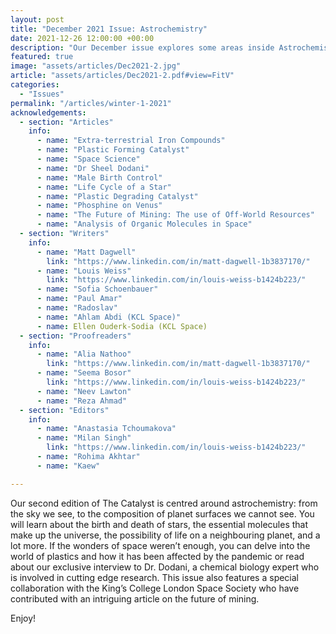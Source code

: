 ```yaml
---
layout: post
title: "December 2021 Issue: Astrochemistry"
date: 2021-12-26 12:00:00 +00:00
description: "Our December issue explores some areas inside Astrochemistry, released the 26th December 2021."
featured: true
image: "assets/articles/Dec2021-2.jpg"
article: "assets/articles/Dec2021-2.pdf#view=FitV"
categories: 
  - "Issues"
permalink: "/articles/winter-1-2021"
acknowledgements:
  - section: "Articles"
    info: 
      - name: "Extra-terrestrial Iron Compounds"
      - name: "Plastic Forming Catalyst"
      - name: "Space Science"
      - name: "Dr Sheel Dodani"
      - name: "Male Birth Control"
      - name: "Life Cycle of a Star"
      - name: "Plastic Degrading Catalyst"
      - name: "Phosphine on Venus"
      - name: "The Future of Mining: The use of Off-World Resources"
      - name: "Analysis of Organic Molecules in Space"
  - section: "Writers"
    info: 
      - name: "Matt Dagwell"
        link: "https://www.linkedin.com/in/matt-dagwell-1b3837170/"
      - name: "Louis Weiss"
        link: "https://www.linkedin.com/in/louis-weiss-b1424b223/"
      - name: "Sofia Schoenbauer"
      - name: "Paul Amar"
      - name: "Radoslav"
      - name: "Ahlam Abdi (KCL Space)"
      - name: Ellen Ouderk-Sodia (KCL Space)
  - section: "Proofreaders"
    info: 
      - name: "Alia Nathoo"
        link: "https://www.linkedin.com/in/matt-dagwell-1b3837170/"
      - name: "Seema Bosor"
        link: "https://www.linkedin.com/in/louis-weiss-b1424b223/"
      - name: "Neev Lawton"
      - name: "Reza Ahmad"
  - section: "Editors"
    info: 
      - name: "Anastasia Tchoumakova"
      - name: "Milan Singh"
        link: "https://www.linkedin.com/in/louis-weiss-b1424b223/"
      - name: "Rohima Akhtar"
      - name: "Kaew"

---
```

Our second edition of The Catalyst is centred around astrochemistry: from the sky we see, to the composition of planet surfaces we cannot see. You will learn about the birth and death of stars, the essential molecules that make up the universe, the possibility of life on a neighbouring planet, and a lot more. If the wonders of space weren’t enough, you can delve into the world of plastics and how it has been affected by the pandemic or read about our exclusive interview to Dr. Dodani, a chemical biology expert who is involved in cutting edge research. This issue also features a special collaboration with the King’s College London Space Society who have contributed with an intriguing article on the future of mining. 

Enjoy!
